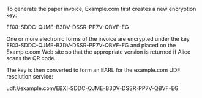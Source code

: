 To generate the paper invoice, Example.com first creates a new encryption key:

EBXI-SDDC-QJME-B3DV-DSSR-PP7V-QBVF-EG

One or more electronic forms of the invoice are encrypted under the key 
EBXI-SDDC-QJME-B3DV-DSSR-PP7V-QBVF-EG and placed on the Example.com Web site so that 
the appropriate version is returned if Alice scans the QR code.

The key is then converted to form an EARL for the example.com UDF resolution service:

udf://example.com/EBXI-SDDC-QJME-B3DV-DSSR-PP7V-QBVF-EG
